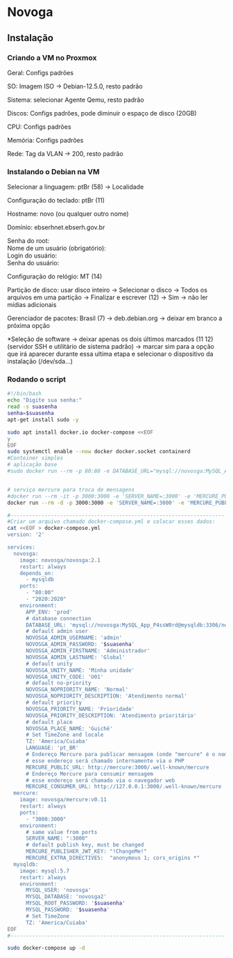 # Novoga  

## Instalação

### Criando a VM no Proxmox  
  
Geral: Configs padrões   
  
SO: Imagem ISO -> Debian-12.5.0, resto padrão  
  
Sistema: selecionar Agente Qemu, resto padrão 
  
Discos: Configs padrões, pode diminuir o espaço de disco (20GB)  
  
CPU: Configs padrões  
  
Memória: Configs padrões
  
Rede: Tag da VLAN -> 200, resto padrão  
  
### Instalando o Debian na VM  
Selecionar a linguagem: ptBr (58) -> Localidade   
  
Configuração do teclado: ptBr (11)  
  
Hostname: novo (ou qualquer outro nome)  
  
Domínio: ebserhnet.ebserh.gov.br  
  
Senha do root:   
Nome de um usuário (obrigatório):    
Login do usuário:  
Senha do usuário:  
  
Configuração do relógio: MT (14)   
  
Partição de disco: usar disco inteiro -> Selecionar o disco -> Todos os arquivos em uma partição -> Finalizar e escrever (12) -> Sim ->  não ler mídias adicionais   
  
Gerenciador de pacotes: Brasil (7) -> deb.debian.org -> deixar em branco a próxima opção   
  
*Seleção de software -> deixar apenas os dois últimos marcados (11 12)(servidor SSH e utilitário de sistema padrão) -> marcar sim para a opção que irá aparecer durante essa ultima etapa e selecionar o dispositivo da instalação (/dev/sda...)   

### Rodando o script

```bash
#!/bin/bash
echo "Digite sua senha:"
read -s suasenha
senha=$suasenha
apt-get install sudo -y

sudo apt install docker.io docker-compose <<EOF
y
EOF
sudo systemctl enable --now docker docker.socket containerd
#Conteiner simples
# aplicação base
#sudo docker run --rm -p 80:80 -e DATABASE_URL="mysql://novosga:MySQL_App_P4ssW0rd@mysqldb:3306/novosga2?charset=utf8mb4&serverVersion=5.7" novosga/novosga:2.1


# serviço mercure para troca de mensagens
#docker run --rm -it -p 3000:3000 -e 'SERVER_NAME=:3000' -e 'MERCURE_PUBLISHER_JWT_KEY=!ChangeMe!' -e 'MERCURE_EXTRA_DIRECTIVES=anonymous 1; cors_origins *' novosga/mercure:v0.11
docker run --rm -d -p 3000:3000 -e 'SERVER_NAME=:3000' -e 'MERCURE_PUBLISHER_JWT_KEY=!ChangeMe!' -e 'MERCURE_EXTRA_DIRECTIVES=anonymous 1; cors_origins *' novosga/mercure:v0.11

#---------------------------------------------------------------------
#Criar um arquivo chamado docker-compose.yml e colocar esses dados: 
cat <<EOF > docker-compose.yml
version: '2'

services:
  novosga:
    image: novosga/novosga:2.1
    restart: always
    depends_on:
      - mysqldb
    ports:
      - "80:80"
      - "2020:2020"
    environment:
      APP_ENV: 'prod'
      # database connection
      DATABASE_URL: 'mysql://novosga:MySQL_App_P4ssW0rd@mysqldb:3306/novosga2?charset=utf8mb4&serverVersion=5.7'
      # default admin user
      NOVOSGA_ADMIN_USERNAME: 'admin'
      NOVOSGA_ADMIN_PASSWORD: '$suasenha'
      NOVOSGA_ADMIN_FIRSTNAME: 'Administrador'
      NOVOSGA_ADMIN_LASTNAME: 'Global'
      # default unity
      NOVOSGA_UNITY_NAME: 'Minha unidade'
      NOVOSGA_UNITY_CODE: 'U01'
      # default no-priority
      NOVOSGA_NOPRIORITY_NAME: 'Normal'
      NOVOSGA_NOPRIORITY_DESCRIPTION: 'Atendimento normal'
      # default priority
      NOVOSGA_PRIORITY_NAME: 'Prioridade'
      NOVOSGA_PRIORITY_DESCRIPTION: 'Atendimento prioritário'
      # default place
      NOVOSGA_PLACE_NAME: 'Guichê'
      # Set TimeZone and locale
      TZ: 'America/Cuiaba'
      LANGUAGE: 'pt_BR'
      # Endereço Mercure para publicar mensagem (onde "mercure" é o nome do host)
      # esse endereço será chamado internamente via o PHP
      MERCURE_PUBLIC_URL: http://mercure:3000/.well-known/mercure
      # Endereço Mercure para consumir mensagem
      # esse endereço será chamado via o navegador web
      MERCURE_CONSUMER_URL: http://127.0.0.1:3000/.well-known/mercure
  mercure:
    image: novosga/mercure:v0.11
    restart: always
    ports:
      - "3000:3000"
    environment:
      # same value from ports
      SERVER_NAME: ":3000"
      # default publish key, must be changed
      MERCURE_PUBLISHER_JWT_KEY: "!ChangeMe!"
      MERCURE_EXTRA_DIRECTIVES:  "anonymous 1; cors_origins *"
  mysqldb:
    image: mysql:5.7
    restart: always
    environment:
      MYSQL_USER: 'novosga'
      MYSQL_DATABASE: 'novosga2'
      MYSQL_ROOT_PASSWORD: '$suasenha'
      MYSQL_PASSWORD: '$suasenha'
      # Set TimeZone
      TZ: 'America/Cuiaba'
EOF
#---------------------------------------------------------------------

sudo docker-compose up -d
```


